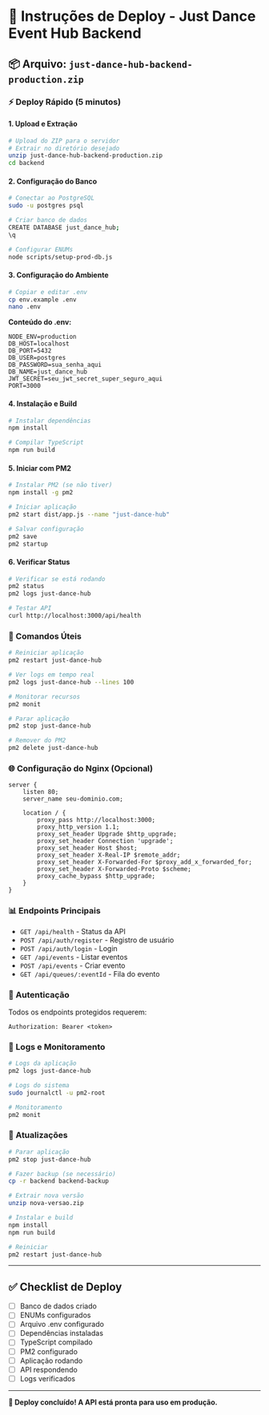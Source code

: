 # 🚀 Instruções de Deploy - Just Dance Event Hub Backend

## 📦 Arquivo: `just-dance-hub-backend-production.zip`

### ⚡ Deploy Rápido (5 minutos)

#### 1. Upload e Extração
```bash
# Upload do ZIP para o servidor
# Extrair no diretório desejado
unzip just-dance-hub-backend-production.zip
cd backend
```

#### 2. Configuração do Banco
```bash
# Conectar ao PostgreSQL
sudo -u postgres psql

# Criar banco de dados
CREATE DATABASE just_dance_hub;
\q

# Configurar ENUMs
node scripts/setup-prod-db.js
```

#### 3. Configuração do Ambiente
```bash
# Copiar e editar .env
cp env.example .env
nano .env
```

**Conteúdo do .env:**
```env
NODE_ENV=production
DB_HOST=localhost
DB_PORT=5432
DB_USER=postgres
DB_PASSWORD=sua_senha_aqui
DB_NAME=just_dance_hub
JWT_SECRET=seu_jwt_secret_super_seguro_aqui
PORT=3000
```

#### 4. Instalação e Build
```bash
# Instalar dependências
npm install

# Compilar TypeScript
npm run build
```

#### 5. Iniciar com PM2
```bash
# Instalar PM2 (se não tiver)
npm install -g pm2

# Iniciar aplicação
pm2 start dist/app.js --name "just-dance-hub"

# Salvar configuração
pm2 save
pm2 startup
```

#### 6. Verificar Status
```bash
# Verificar se está rodando
pm2 status
pm2 logs just-dance-hub

# Testar API
curl http://localhost:3000/api/health
```

### 🔧 Comandos Úteis

```bash
# Reiniciar aplicação
pm2 restart just-dance-hub

# Ver logs em tempo real
pm2 logs just-dance-hub --lines 100

# Monitorar recursos
pm2 monit

# Parar aplicação
pm2 stop just-dance-hub

# Remover do PM2
pm2 delete just-dance-hub
```

### 🌐 Configuração do Nginx (Opcional)

```nginx
server {
    listen 80;
    server_name seu-dominio.com;

    location / {
        proxy_pass http://localhost:3000;
        proxy_http_version 1.1;
        proxy_set_header Upgrade $http_upgrade;
        proxy_set_header Connection 'upgrade';
        proxy_set_header Host $host;
        proxy_set_header X-Real-IP $remote_addr;
        proxy_set_header X-Forwarded-For $proxy_add_x_forwarded_for;
        proxy_set_header X-Forwarded-Proto $scheme;
        proxy_cache_bypass $http_upgrade;
    }
}
```

### 📊 Endpoints Principais

- `GET /api/health` - Status da API
- `POST /api/auth/register` - Registro de usuário
- `POST /api/auth/login` - Login
- `GET /api/events` - Listar eventos
- `POST /api/events` - Criar evento
- `GET /api/queues/:eventId` - Fila do evento

### 🔐 Autenticação

Todos os endpoints protegidos requerem:
```
Authorization: Bearer <token>
```

### 📝 Logs e Monitoramento

```bash
# Logs da aplicação
pm2 logs just-dance-hub

# Logs do sistema
sudo journalctl -u pm2-root

# Monitoramento
pm2 monit
```

### 🔄 Atualizações

```bash
# Parar aplicação
pm2 stop just-dance-hub

# Fazer backup (se necessário)
cp -r backend backend-backup

# Extrair nova versão
unzip nova-versao.zip

# Instalar e build
npm install
npm run build

# Reiniciar
pm2 restart just-dance-hub
```

---

## ✅ Checklist de Deploy

- [ ] Banco de dados criado
- [ ] ENUMs configurados
- [ ] Arquivo .env configurado
- [ ] Dependências instaladas
- [ ] TypeScript compilado
- [ ] PM2 configurado
- [ ] Aplicação rodando
- [ ] API respondendo
- [ ] Logs verificados

---

**🎉 Deploy concluído! A API está pronta para uso em produção.** 